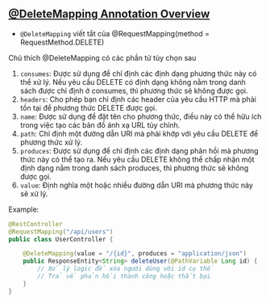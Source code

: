 
## [@DeleteMapping Annotation Overview]()

- `@DeleteMapping` viết tắt của @RequestMapping(method = RequestMethod.DELETE)

Chú thích @DeleteMapping có các phần tử tùy chọn sau

1. `consumes`: Được sử dụng để chỉ định các định dạng phương thức này có thể xử lý. Nếu yêu cầu DELETE có định dạng không nằm trong danh sách được chỉ định ở consumes, thì phương thức sẽ không được gọi.
2. `headers`: Cho phép bạn chỉ định các header của yêu cầu HTTP mà phải tồn tại để phương thức DELETE được gọi.
3. `name`: Được sử dụng để đặt tên cho phương thức, điều này có thể hữu ích trong việc tạo các bản đồ ánh xạ URL tùy chỉnh.
4. `path`: Chỉ định một đường dẫn URI mà phải khớp với yêu cầu DELETE để phương thức xử lý.
5. `produces`: Được sử dụng để chỉ định các định dạng phản hồi mà phương thức này có thể tạo ra. Nếu yêu cầu DELETE không thể chấp nhận một định dạng nằm trong danh sách produces, thì phương thức sẽ không được gọi.
6. `value`: Định nghĩa một hoặc nhiều đường dẫn URI mà phương thức này sẽ xử lý.

Example:
```java
@RestController
@RequestMapping("/api/users")
public class UserController {

    @DeleteMapping(value = "/{id}", produces = "application/json")
    public ResponseEntity<String> deleteUser(@PathVariable Long id) {
        // Xử lý logic để xóa người dùng với id cụ thể
        // Trả về phản hồi thành công hoặc thất bại
    }
}
```
